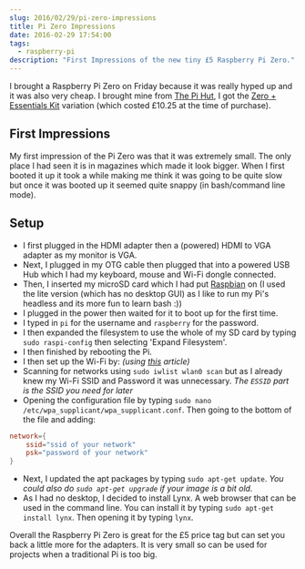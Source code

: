 ```yaml
---
slug: 2016/02/29/pi-zero-impressions
title: Pi Zero Impressions
date: 2016-02-29 17:54:00
tags:
  - raspberry-pi
description: "First Impressions of the new tiny £5 Raspberry Pi Zero."
---
```

I brought a Raspberry Pi Zero on Friday because it was really hyped up and it was also very cheap. I brought mine from [The Pi Hut](http://thepihut.com/), I got the [Zero + Essentials Kit](http://thepihut.com/collections/raspberry-pi-zero/products/raspberry-pi-zero?variant=14062725188) variation (which costed £10.25 at the time of purchase).

## First Impressions
My first impression of the Pi Zero was that it was extremely small. The only place I had seen it is in magazines which made it look bigger. When I first booted it up it took a while making me think it was going to be quite slow but once it was booted up it seemed quite snappy (in bash/command line mode).

## Setup
* I first plugged in the HDMI adapter then a (powered) HDMI to VGA adapter as my monitor is VGA.
* Next, I plugged in my OTG cable then plugged that into a powered USB Hub which I had my keyboard, mouse and Wi-Fi dongle connected.
* Then, I inserted my microSD card which I had put [Raspbian](https://www.raspberrypi.org/downloads/raspbian/) on (I used the lite version (which has no desktop GUI) as I like to run my Pi's headless and its more fun to learn bash :))
* I plugged in the power then waited for it to boot up for the first time.
* I typed in `pi` for the username and `raspberry` for the password.
* I then expanded the filesystem to use the whole of my SD card by typing `sudo raspi-config` then selecting 'Expand Filesystem'.
* I then finished by rebooting the Pi.
* I then set up the Wi-Fi by: *(using [this](https://www.raspberrypi.org/documentation/configuration/wireless/wireless-cli.md) article)*
 * Scanning for networks using `sudo iwlist wlan0 scan` but as I already knew my Wi-Fi SSID and Password it was unnecessary. *The `ESSID` part is the SSID you need for later*
 * Opening the configuration file by typing `sudo nano /etc/wpa_supplicant/wpa_supplicant.conf`. Then going to the bottom of the file and adding:
```conf
network={
    ssid="ssid of your network"
    psk="password of your network"
}
```
* Next, I updated the apt packages by typing `sudo apt-get update`. *You could also do `sudo apt-get upgrade` if your image is a bit old.*
* As I had no desktop, I decided to install Lynx. A web browser that can be used in the command line. You can install it by typing `sudo apt-get install lynx`. Then opening it by typing `lynx`.

Overall the Raspberry Pi Zero is great for the £5 price tag but can set  you back a little more for the adapters. It is very small so can be used for projects when a traditional Pi is too big.
